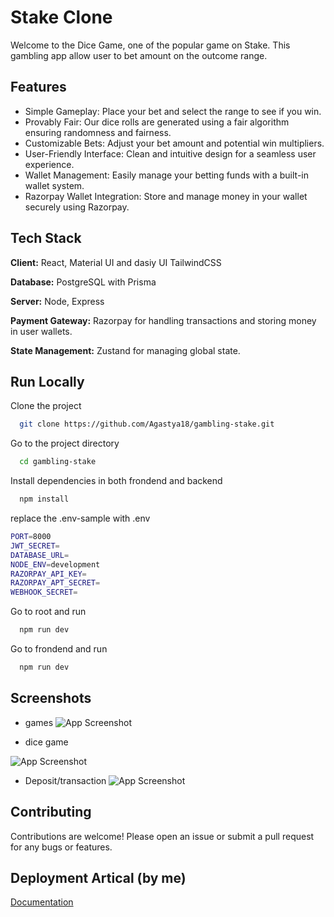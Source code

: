 
# Stake Clone

Welcome to the Dice Game, one of the popular game on Stake. This gambling app allow user to bet amount on the outcome range.

## Features

- Simple Gameplay: Place your bet and select the range to see if you win.
- Provably Fair: Our dice rolls are generated using a fair algorithm ensuring    randomness and fairness.
- Customizable Bets: Adjust your bet amount and potential win multipliers.
- User-Friendly Interface: Clean and intuitive design for a seamless user experience.
- Wallet Management: Easily manage your betting funds with a built-in wallet system.
- Razorpay Wallet Integration: Store and manage money in your wallet securely using Razorpay.

## Tech Stack

**Client:** React, Material UI and dasiy UI TailwindCSS

**Database:** PostgreSQL with Prisma 

**Server:** Node, Express

**Payment Gateway:** Razorpay for handling transactions and storing money in user wallets.

**State Management:** Zustand for managing global state.

## Run Locally

Clone the project

```bash
  git clone https://github.com/Agastya18/gambling-stake.git
```

Go to the project directory

```bash
  cd gambling-stake
```

Install dependencies in both frondend and backend

```bash
  npm install
```

replace the .env-sample with .env 

```bash
PORT=8000
JWT_SECRET=
DATABASE_URL=
NODE_ENV=development
RAZORPAY_API_KEY=
RAZORPAY_APT_SECRET=
WEBHOOK_SECRET=
```

Go to root and run

```bash
  npm run dev
```

Go to frondend and run 

```bash
  npm run dev
```



## Screenshots


- games
![App Screenshot](https://i.ibb.co/4MfKsJ1/s1.png)

- dice game

![App Screenshot](https://i.ibb.co/Drm47sj/s2.png)




- Deposit/transaction
![App Screenshot](https://i.ibb.co/4MCZnLt/s3.png)




## Contributing
Contributions are welcome! Please open an issue or submit a pull request for any bugs or features.


## Deployment Artical (by me)

[Documentation](https://medium.com/@agastyagaur/deploying-a-mern-stack-application-on-a-unified-server-a-step-by-step-guide-to-cost-free-hosting-a9c2eb0e23a1)














